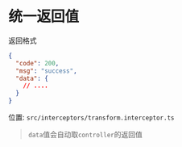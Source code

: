# 统一返回值

返回格式

```json
{
  "code": 200,
  "msg": "success",
  "data": {
    // ....
  }
}
```

位置: `src/interceptors/transform.interceptor.ts`

> `data`值会自动取`controller`的返回值